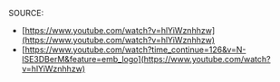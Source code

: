 SOURCE:
- [https://www.youtube.com/watch?v=hlYiWznhhzw](https://www.youtube.com/watch?v=hlYiWznhhzw)
- [https://www.youtube.com/watch?time_continue=126&v=N-lSE3DBerM&feature=emb_logo](https://www.youtube.com/watch?v=hlYiWznhhzw)
